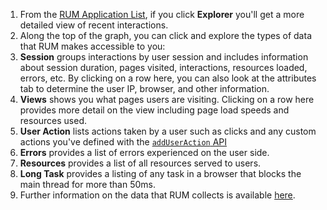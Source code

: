 1. From the [RUM Application List](https://app.datadoghq.com/rum/list), if you click **Explorer** you'll get a more detailed view of recent interactions.
2. Along the top of the graph, you can click and explore the types of data that RUM makes accessible to you:
  1. **Session** groups interactions by user session and includes information about session duration, pages visited, interactions, resources loaded, errors, etc. By clicking on a row here, you can also look at the attributes tab to determine the user IP, browser, and other information.
  2. **Views** shows you what pages users are visiting. Clicking on a row here provides more detail on the view including page load speeds and resources used.
  3. **User Action** lists actions taken by a user such as clicks and any custom actions you've defined with the [`addUserAction` API](https://docs.datadoghq.com/real_user_monitoring/browser/advanced_configuration/?tab=npm#custom-user-actions)
  4. **Errors** provides a list of errors experienced on the user side.
  5. **Resources** provides a list of all resources served to users.
  6. **Long Task** provides a listing of any task in a browser that blocks the main thread for more than 50ms.
6. Further information on the data that RUM collects is available [here](https://docs.datadoghq.com/real_user_monitoring/browser/data_collected/).